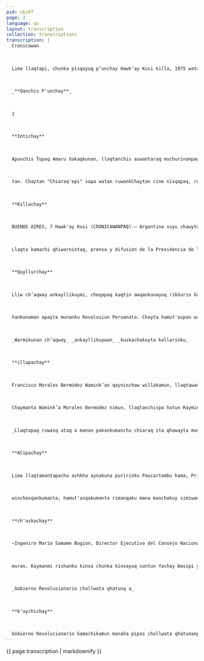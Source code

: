 ```yaml
---
pid: obj07
page: 2
language: qu
layout: transcription
collection: transcriptions
transcription: |
  Cronicawan
  
  
  
  Lima llaqtapi, chunka pisqayuq p’unchay Hawk’ay Kusi killa, 1975 watapi
  
  
  
  _**Qanchis P'unchay**_
  
  
  
  2
  
  
  
  **Intichay**
  
  
  
  Apunchis Tupaq Amaru ñakaqkunan, llaqtanchis aswantaraq muchurinanpag kamachimuránku manaña runa simipi rimanankupaq, nitaq llaqtanku p’achanwan p’achakunankupaq. Machulanchiskunan chay kamachikunawan cheqaqtapuni muchuranku. Ichaqa, mana sunquyoq ispañulkunata, yukaranku, munasqankuta ruwaspa, nunankupitaq, aparanku llaqta ruwasqanta, llaqtaq rimasqanta, llaqta purisqanta, aparanku llaqta ruwasqanta, llaqtaq nimasqanta llaqta purinsqanta. Chayta kunan watakuna kama ruwanku, hawasimillanta ari, ari, ninku, sunquntaq llaqtan rayku phatata
  
  
  
  tan. Chaytan "Chiaraq'epi" sapa watan ruwankChaytan cine nisqapaq, ruwan llagtamasinchis Luis Figueroa, ancha llaqta munakuyninpi, ichaqa, ispaño! ch’iqta runakuna, mana munankuchu "Chiaraq’e" niskata llaqta qhawananpaq. Españulman kutireqkunaqa mancharikunku Luis Figueroa qispichisqanwan, chay qhewa runakuna, waq’a runakuna, pampachayta munanku llaqtamasinchis ruwasqanta. Manan chayqa chaninchu kaman, mañakunanchismi, Gobierno Revolusionariwta, llaqtamasinchis Luis Figue roa, ruwasqanta lliw llaqta runakuna qhawananpaq.
  
  
  
  **Killachay**
  
  
  
  BUENOS AIRES, 7 Hawk'ay Kusi (CRONICAWANPAQ).— Argentina suyu chawytutata hunt’asqa sayan, tukuWillkarqakuna ripusqan qhipamanta pacha. Chawpitutan qallarimun ishkay p’unchaypaq kamachisqa paro, atiy atipaq Confederación General del Trabajo (CGT), nisqan rayku. Aqu t'iw peronist llank’aqkuna, chayraqmi churanakunku peronista kamachiwan; icha ñawpasqaña aswan yupay chasqa gremiokuna qanchis punchawtaña, mana allin politica economica apasqanmanta, mana chaninman rantinakunata wicha chispa, willuspanku llank’aqku naq atipayninkunata pisipachispa.
  
  
  
  Llaqta kamachi qhiwarnintaq, prensa y difusion de la Presidencia de la Nacion, ayqiymante willaspa, llaqta kamachi mashkhananpaq yachasqanman hina. aswan allin paskariyta nispa. Chay ayqimankutaqa mañasqakun llank’aqkuna, qillqa kamayuqkuna, apu simi kamachiqkuna, kallpasaywa wallawisakunapas. Chay chawpi chayaramuqtin, tukuy runakuna karukunata ripunankupaq qichunakusqaku. Buenos Ayres llaqtapi qilqakuna willakunku, imaynatas qhatu kamayuqkuna, kinsa kutiman aychaq chaninta wichachisqaku. Hinallatataq tukuy rantinakunatapas, pankiy chhalayta.
  
  
  
  **Quyllurchay**
  
  
  
  Lliw ch’aqway ankayllikuymi, cheqapaq kaqtin awqankunayuq rikhurin ñanintan purispa. Qulqisapa runakunan cheqnikunku revolusiunta, mana chaynata ruwankuman cheqamanapunicha ch’aqway ankayllikuychu kanman. Revolusiunqa sasa ruwaypunin, manan llaqtakunaqa rimayllawanchu hatarichisun. Llaqtataq’a qhari hunp’iywanmi tajyachisun. Ichaqa manan qulqisapa runallachu revolusiunta p’anpachayta munanku, kanmi, pantasqa runakuna, musquyninkupi imaymanata ruwaq, chay runakunan huj
  
  
  
  ñankunaman apayta munanku Revolusiun Peruanata. Chayta hamut'aspan warmikuna paykuna pura, tantanakuypi organisasiunta sayarichinku, Ch’aqway ankayllikuy ladumpi puririnankupaq. Warmiq watanpi, manapunin warmikuna Revolusiunta kharullamanta qhawasunmanchu, nispa ninku. Chaynatan lliw llaqtakunapi warmi kuna ruwananku, paykuna pura tantanakuspa, paykuna pura ajllarinakuspa, paykuna pura rimaspa, sayarichinaku organisasion nisqakunata revolusinwan kuskalla purinankupaq.
  
  
  
  _Warmikunan ch’aqway_ _ankayllikuywan_ _kuskachakuyta kallarinku_
  
  
  
  **illapachay**
  
  
  
  Francisco Morales Bermúdez Wamink’an qayninchaw willakamun, llaqtawan rimarinaykuqa qallarinqapunin hujmanta Chawawarki killapi, Peru Suyu llaqtanchiskunawan, Chay rimamuymi qallarinqa, Qusqu, Puno ima llaqtakunaman puririqtiyku Kay llaqtawan rimariyqa, qhipasqallan karan. Chaymanta Quyllurchay p’unchaypi, Presbitero Maestro Aya Wasiman purisisqankumanta, 1932 watapi wañusqa wallawisakunaq wankasqankupi nimun: sapanka watan chay raymita ruwayku; sapanka watapas kaqllatapunin ruwakun. Wallawisa purallan chay raymita ruwanku, nispa niqtintaq, wamink'a Morales Bermúdez riimarimun, hinata nispa: "manan kamachiq runakunaqa mayqin llaqtamasinchistapas chiqninchu, qayna kasqallantan yuyariyku, ñuqaykupi yupinkuna qhipasqan rayku".
  
  
  
  Chaymanta Wamink’a Morales Bermúdez nimun, llaqtanchispa hatun Rayminpaqmi, Gobierno Revoluicio nario, ancha allin kamachikunata illarichimunqa. Chay kamachikunan ruwakushanña. Kaytan rimarimuran, mit'alikunapi llank’aq runakunawan tantanakuspa. Kay rimariymi karan, Dr. Pedro Patrón Faura, Gran Cruz del Servicio Civil del Estado, chaskisqan rayku Morales Bermúdez Wamink’an quykuran.
  
  
  
  _Llaqtapaq ruwasq ataq a manan pakankumanchu chiaraq ita qhawayta munayku_
  
  
  
  **Atipachay**
  
  
  
  Lima llaqtamantapacha ashkha aynakuna puririnku Paucartambu kama, Primera Cita de Juventud Revolusionaria nisqaman. Limapi hina huj llaqtakunapi chunka chunka waynakuna rillankutaq Paucartambu tantanakuymán. Waynapuran siminkuta pashkarinqhaku llaqtanchismanta rimaspa. Chaywaynakuna tantanakuypin lliw rikusqankumanta, uyarisqankumanta, ñaWaynakunan tantanakunku
  
  
  
  winchasqankumanta, hamut'asqakumanta rimanqaku mana manchakuy simiwan. Allinmi chayqa, waynakuna yachanqaku paykunamanta pacha, qunqay rimayta, mana qunqay rimayta. ta. Paucartambupi kuraq runakunan chaskunanku waynakunata makinkuta mast’arispa, sumaq sunqunkuwan, waynakuna yachananpaq imaynatan kay watakunapi revolusion purisqanwan machu runakuna, waynakunaq kawsayninpi qhawanku, llaqtaq kawsayninta.
  
  
  
  **ch'askachay**
  
  
  
  —Ingeniro Mario Samame Bogion, Director Ejecutivo del Consejo Nacional de la Universidad Peruana; paymi nimun hinta: Manan suntur Yachay Wasikuna allin kutichiyta atirankuchu, nitaq sami kutichiytapas kay revolución politica y social nisqanchisman. Kay revolusiunmi tiqsi muyu llaqtakunaq qhawariynintan huñushan. Kay huñuytan ruwayta atiranku,. Fuerza Armada nisqanchis. Kay hinatan rimarimun, Seminario Taller sobre Tecnología Educativa, CONUP, ruwasqanpi, chay qallarinanpaqmi hinta rima
  
  
  
  muran. Kaymanmi rishanku kinsa chunka kinsayuq suntun Yachay Wasipi yachachiqkuna. Kay Ingeniero Mario Samame Bogion, nimullataq, kay tawachunka watapin Yachay Wasikuna; aswan ch’uya umalliqninkuwan llaqtanchis masichakusqanta ch'ataranku.. Nillantaq, Yachay Wasikunapin pacha t'ijraq yuyaykunata hamut'akuran, allpamanta rimakamun, masichakuqkunaq kaqninmantapas, hinaspataq rimakullarantaq imaymana imperialismuwan awqanakusqanchis.
  
  
  
  _Gobierno Revolusionario challwata qhatunq a_
  
  
  
  **k'uychichay**
  
  
  
  Gobierno Revolucionario kamachikamun manaña pipas challwata qhatunanpaq, Gobiernullan kanq’a rantiqpas, khatuqpas, chaywanmin qanqha pisi chaninlla challawakuna, wajcha runaq siminman apakunanpaq hina. lusionario kamachikusqhanwan. Yachashanchis hina, qhatuq runakunan yapanku challwaq chaninta, qulqita mirachiyta munaspa. Tukukapunmi chay qhatuqha Gobierno, Revo¡usuonario kamachikusqhanwan. Gobiernullan rantinga liw challwaqkunaq hapisqanta, chaymantataqmi qunga huchuy qhatuqkunaman, paykuna llaqta warmikunaman qhatunankupaq. Yachashanchis hina, challwaqa qallpasapa miqhunan chay raykun chaninchakunan llaqtarunaq taripananpaq. Kusisqa sunquwanmi llaqta chaskiyun Gobierno Revolucionariu kamachikusqanmanta. Kunanqa challwakuna manacha pisipanqachu, nitaq sinchita chaninchakunqhachu, lliw llaqta runacha challwata mikunq’aku.
---
```


{{ page.transcription | markdownify }}

